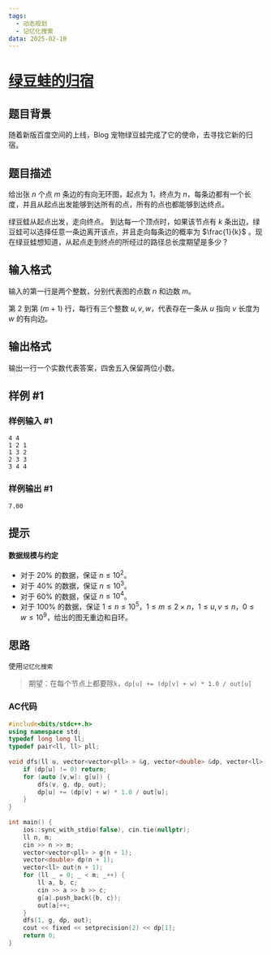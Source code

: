 ```yaml
---
tags:
  - 动态规划
  - 记忆化搜索
data: 2025-02-10
---
```

# [绿豆蛙的归宿](https://www.luogu.com.cn/problem/P4316)

## 题目背景

随着新版百度空间的上线，Blog 宠物绿豆蛙完成了它的使命，去寻找它新的归宿。

## 题目描述

给出张 $n$ 个点 $m$ 条边的有向无环图，起点为 $1$，终点为 $n$，每条边都有一个长度，并且从起点出发能够到达所有的点，所有的点也都能够到达终点。

绿豆蛙从起点出发，走向终点。 到达每一个顶点时，如果该节点有 $k$ 条出边，绿豆蛙可以选择任意一条边离开该点，并且走向每条边的概率为 $\frac{1}{k}$ 。现在绿豆蛙想知道，从起点走到终点的所经过的路径总长度期望是多少？

## 输入格式

输入的第一行是两个整数，分别代表图的点数 $n$ 和边数 $m$。

第 $2$ 到第 $(m + 1)$ 行，每行有三个整数 $u, v, w$，代表存在一条从 $u$ 指向 $v$ 长度为 $w$ 的有向边。

## 输出格式

输出一行一个实数代表答案，四舍五入保留两位小数。

## 样例 #1

### 样例输入 #1

```
4 4 
1 2 1 
1 3 2 
2 3 3 
3 4 4
```

### 样例输出 #1

```
7.00
```

## 提示

#### 数据规模与约定

- 对于 $20\%$ 的数据，保证 $n \leq 10^2$。
- 对于 $40\%$ 的数据，保证 $n \leq 10^3$。
- 对于 $60\%$ 的数据，保证 $n \leq 10^4$。
- 对于 $100\%$ 的数据，保证 $1 \leq n \leq 10^5$，$1 \leq m \leq 2 \times n$，$1 \leq u, v \leq n$，$0 \leq w \leq 10^9$，给出的图无重边和自环。

## 思路

使用`记忆化搜索`

> 期望：在每个节点上都要除`k`，`dp[u] += (dp[v] + w) * 1.0 / out[u]`

### AC代码
```cpp
#include<bits/stdc++.h>  
using namespace std;  
typedef long long ll;  
typedef pair<ll, ll> pll;  
  
void dfs(ll u, vector<vector<pll> > &g, vector<double> &dp, vector<ll> &out) {  
    if (dp[u] != 0) return;  
    for (auto [v,w]: g[u]) {  
        dfs(v, g, dp, out);  
        dp[u] += (dp[v] + w) * 1.0 / out[u];  
    }  
}  
  
int main() {  
    ios::sync_with_stdio(false), cin.tie(nullptr);  
    ll n, m;  
    cin >> n >> m;  
    vector<vector<pll> > g(n + 1);  
    vector<double> dp(n + 1);  
    vector<ll> out(n + 1);  
    for (ll _ = 0; _ < m; _++) {  
        ll a, b, c;  
        cin >> a >> b >> c;  
        g[a].push_back({b, c});  
        out[a]++;  
    }  
    dfs(1, g, dp, out);  
    cout << fixed << setprecision(2) << dp[1];  
    return 0;  
}
```